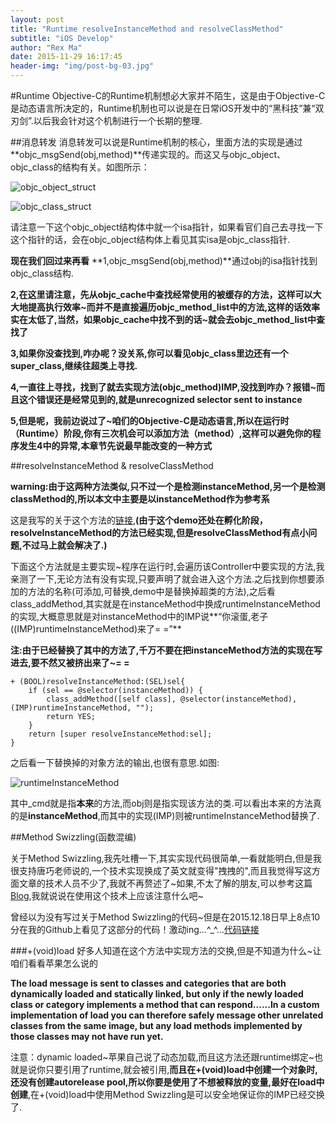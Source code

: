 ```yaml
---
layout: post
title: "Runtime resolveInstanceMethod and resolveClassMethod"
subtitle: "iOS Develop"
author: "Rex Ma"
date: 2015-11-29 16:17:45
header-img: "img/post-bg-03.jpg"
---
```

#Runtime
Objective-C的Runtime机制想必大家并不陌生，这是由于Objective-C是动态语言所决定的，Runtime机制也可以说是在日常iOS开发中的“黑科技”兼“双刃剑”.以后我会针对这个机制进行一个长期的整理.

##消息转发
消息转发可以说是Runtime机制的核心，里面方法的实现是通过**objc_msgSend(obj,method)**传递实现的。而这又与objc\_object、objc\_class的结构有关。如图所示：

![objc_object_struct](http://machaotest.oss-cn-beijing.aliyuncs.com/picture/objc_object.png)

![objc_class_struct](http://machaotest.oss-cn-beijing.aliyuncs.com/picture/objc_class.png)

请注意一下这个objc\_object结构体中就一个isa指针，如果看官们自己去寻找一下这个指针的话，会在objc\_object结构体上看见其实isa是objc\_class指针.

**现在我们回过来再看**
**1,objc_msgSend(obj,method)**通过obj的isa指针找到objc_class结构.

**2,在这里请注意，先从objc\_cache中查找经常使用的被缓存的方法，这样可以大大地提高执行效率~而并不是直接遍历objc\_method_list中的方法,这样的话效率实在太低了,当然，如果objc\_cache中找不到的话~就会去objc_method_list中查找了**

**3,如果你没查找到,咋办呢？没关系,你可以看见objc\_class里边还有一个super_class,继续往超类上寻找.**

**4,一直往上寻找，找到了就去实现方法(objc\_method)IMP,没找到咋办？报错~而且这个错误还是经常见到的,就是unrecognized selector sent to instance**

**5,但是呢，我前边说过了~咱们的Objective-C是动态语言,所以在运行时（Runtime）阶段,你有三次机会可以添加方法（method）,这样可以避免你的程序发生4中的异常,本章节先说最早能改变的一种方式**

##resolveInstanceMethod & resolveClassMethod

**warning:由于这两种方法类似,只不过一个是检测instanceMethod,另一个是检测classMethod的,所以本文中主要是以instanceMethod作为参考系**

这是我写的关于这个方法的[链接](https://github.com/RexMa88/runtime-addMethod),**(由于这个demo还处在孵化阶段，resolveInstanceMethod的方法已经实现,但是resolveClassMethod有点小问题,不过马上就会解决了.)**

下面这个方法就是主要实现~程序在运行时,会遍历该Controller中要实现的方法,我亲测了一下,无论方法有没有实现,只要声明了就会进入这个方法.之后找到你想要添加的方法的名称(可添加,可替换,demo中是替换掉超类的方法),之后看class_addMethod,其实就是在instanceMethod中换成runtimeInstanceMethod的实现,大概意思就是对instanceMethod中的IMP说**“你滚蛋,老子((IMP)runtimeInstanceMethod)来了= =”**

**注:由于已经替换了其中的方法了,千万不要在把instanceMethod方法的实现在写进去,要不然又被挤出来了~= =**

	+ (BOOL)resolveInstanceMethod:(SEL)sel{
    	if (sel == @selector(instanceMethod)) {
        	class_addMethod([self class], @selector(instanceMethod),(IMP)runtimeInstanceMethod, "");
        	return YES;
    	}
    	return [super resolveInstanceMethod:sel];
	}
	
之后看一下替换掉的对象方法的输出,也很有意思.如图:

![runtimeInstanceMethod](http://machaotest.oss-cn-beijing.aliyuncs.com/picture/resolveInstanceMethod.png)

其中_cmd就是指**本来**的方法,而obj则是指实现该方法的类.可以看出本来的方法真的是**instanceMethod**,而其中的实现(IMP)则被runtimeInstanceMethod替换了.

##Method Swizzling(函数混编)

关于Method Swizzling,我先吐槽一下,其实实现代码很简单,一看就能明白,但是我很支持唐巧老师说的,一个技术实现换成了英文就变得"拽拽的",而且我觉得写这方面文章的技术人员不少了,我就不再赘述了~如果,不太了解的朋友,可以参考这篇[Blog](http://nshipster.com/method-swizzling/),我就说说在使用这个技术上应该注意什么吧~

曾经以为没有写过关于Method Swizzling的代码~但是在2015.12.18日早上8点10分在我的Github上看见了这部分的代码！激动ing...^_^...[代码链接](https://github.com/RexMa88/Method-Swizzling-Usage)

###+(void)load
好多人知道在这个方法中实现方法的交换,但是不知道为什么~让咱们看看苹果怎么说的

**The load message is sent to classes and categories that are both dynamically loaded and statically linked, but only if the newly loaded class or category implements a method that can respond......In a custom implementation of load you can therefore safely message other unrelated classes from the same image, but any load methods implemented by those classes may not have run yet.**

注意：dynamic loaded~苹果自己说了动态加载,而且这方法还跟runtime绑定~也就是说你只要引用了runtime,就会被引用,**而且在+(void)load中创建一个对象时,还没有创建autorelease pool,所以你要是使用了不想被释放的变量,最好在load中创建**,在+(void)load中使用Method Swizzling是可以安全地保证你的IMP已经交换了.

